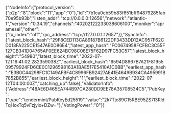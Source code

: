 {"NodeInfo":{"protocol_version":{"p2p":"8","block":"11","app":"0"},"id":"7b1ca0cb59b83f651bff94879285fab70e95b93b","listen_addr":"tcp://0.0.0.0:12656","network":"atlantic-1","version":"0.34.19","channels":"40202122233038606100","moniker":"apramesei","other":{"tx_index":"off","rpc_address":"tcp://127.0.0.1:12657"}},"SyncInfo":{"latest_block_hash":"29F8CED113CA89187B6122DF3433DD12AC957F62CD018FA225CE1547AE0D86E4","latest_app_hash":"FC0674958FCFBC3C55F127CB341D04765AF0EE624BC98C08E75F62D97FC53C57","latest_block_height":"54980","latest_block_time":"2022-07-12T16:41:02.282359038Z","earliest_block_hash":"6594D8967B7A21F8195509579924FD6CE0C1296598163A1BAE517E5410A1C0BB","earliest_app_hash":"E3B0C44298FC1C149AFBF4C8996FB92427AE41E4649B934CA495991B7852B855","earliest_block_height":"1","earliest_block_time":"2022-07-12T04:00:00Z","catching_up":false},"ValidatorInfo":{"Address":"48AE6D465EA744B97CA280DD9EE78A35708534C5","PubKey":{"type":"tendermint/PubKeyEd25519","value":"2k7Tjc89G15RBE95ZS7I3RldTqHoxTq5vFzjyix+DZw="},"VotingPower":"0"}}
